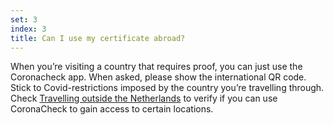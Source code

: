 ```yaml
---
set: 3
index: 3
title: Can I use my certificate abroad? 
---
```

When you’re visiting a country that requires proof, you can just use the Coronacheck app. When asked, please show the international QR code. Stick to Covid-restrictions imposed by the country you’re travelling through. Check <a href="https://www.netherlandsworldwide.nl/travelling-outside-the-netherlands" rel="noopener noreferrer" target="_blank">Travelling outside the Netherlands</a> to verify if you can use CoronaCheck to gain access to certain locations.
